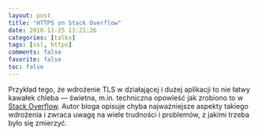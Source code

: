 ```yaml
---
layout: post
title: "HTTPS on Stack Overflow"
date: 2018-11-25 11:21:26
categories: [talks]
tags: [ssl, https]
comments: false
favorite: false
toc: false
---
```


Przykład tego, że wdrożenie TLS w działającej i dużej aplikacji to nie łatwy kawałek chleba — świetna, m.in. techniczna opowieść jak zrobiono to w [Stack Overflow](https://nickcraver.com/blog/2017/05/22/https-on-stack-overflow/). Autor bloga opisuje chyba najważniejsze aspekty takiego wdrożenia i zwraca uwagę na wiele trudności i problemów, z jakimi trzeba było się zmierzyć.
